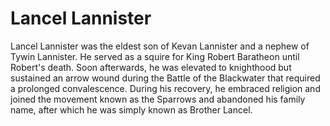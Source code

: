 # Lancel Lannister

Lancel Lannister was the eldest son of Kevan Lannister and a nephew of Tywin Lannister. He served as a squire for King Robert Baratheon until Robert's death. Soon afterwards, he was elevated to knighthood but sustained an arrow wound during the Battle of the Blackwater that required a prolonged convalescence. During his recovery, he embraced religion and joined the movement known as the Sparrows and abandoned his family name, after which he was simply known as Brother Lancel.
